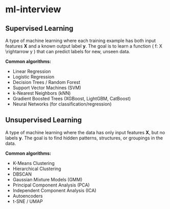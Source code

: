 # ml-interview

## Supervised Learning
A type of machine learning where each training example has both input features **X** and a known output label **y**. The goal is to learn a function \( f: X \rightarrow y \) that can predict labels for new, unseen data.

**Common algorithms:**  
- Linear Regression  
- Logistic Regression  
- Decision Trees / Random Forest  
- Support Vector Machines (SVM)  
- k-Nearest Neighbors (kNN)  
- Gradient Boosted Trees (XGBoost, LightGBM, CatBoost)  
- Neural Networks (for classification/regression)  

## Unsupervised Learning
A type of machine learning where the data has only input features **X**, but no labels **y**. The goal is to find hidden patterns, structures, or groupings in the data.

**Common algorithms:**  
- K-Means Clustering  
- Hierarchical Clustering  
- DBSCAN  
- Gaussian Mixture Models (GMM)  
- Principal Component Analysis (PCA)  
- Independent Component Analysis (ICA)  
- Autoencoders  
- t-SNE / UMAP  
